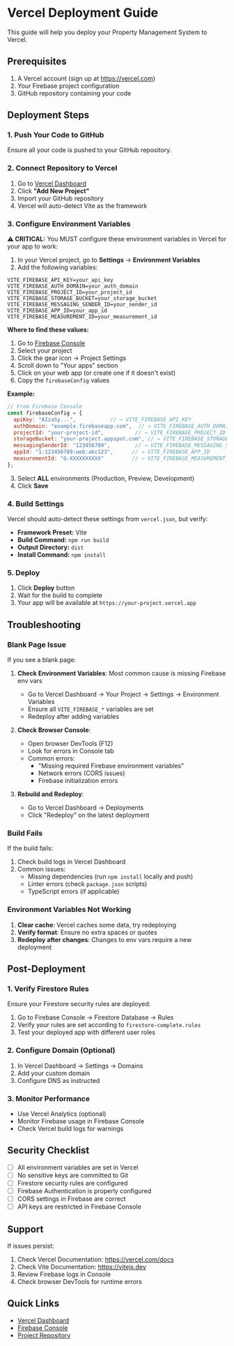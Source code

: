 # Vercel Deployment Guide

This guide will help you deploy your Property Management System to Vercel.

## Prerequisites

1. A Vercel account (sign up at https://vercel.com)
2. Your Firebase project configuration
3. GitHub repository containing your code

## Deployment Steps

### 1. Push Your Code to GitHub

Ensure all your code is pushed to your GitHub repository.

### 2. Connect Repository to Vercel

1. Go to [Vercel Dashboard](https://vercel.com/dashboard)
2. Click **"Add New Project"**
3. Import your GitHub repository
4. Vercel will auto-detect Vite as the framework

### 3. Configure Environment Variables

**⚠️ CRITICAL:** You MUST configure these environment variables in Vercel for your app to work:

1. In your Vercel project, go to **Settings** → **Environment Variables**
2. Add the following variables:

```
VITE_FIREBASE_API_KEY=your_api_key
VITE_FIREBASE_AUTH_DOMAIN=your_auth_domain
VITE_FIREBASE_PROJECT_ID=your_project_id
VITE_FIREBASE_STORAGE_BUCKET=your_storage_bucket
VITE_FIREBASE_MESSAGING_SENDER_ID=your_sender_id
VITE_FIREBASE_APP_ID=your_app_id
VITE_FIREBASE_MEASUREMENT_ID=your_measurement_id
```

**Where to find these values:**

1. Go to [Firebase Console](https://console.firebase.google.com)
2. Select your project
3. Click the gear icon → Project Settings
4. Scroll down to "Your apps" section
5. Click on your web app (or create one if it doesn't exist)
6. Copy the `firebaseConfig` values

**Example:**
```javascript
// From Firebase Console
const firebaseConfig = {
  apiKey: "AIzaSy...",           // → VITE_FIREBASE_API_KEY
  authDomain: "example.firebaseapp.com",  // → VITE_FIREBASE_AUTH_DOMAIN
  projectId: "your-project-id",          // → VITE_FIREBASE_PROJECT_ID
  storageBucket: "your-project.appspot.com", // → VITE_FIREBASE_STORAGE_BUCKET
  messagingSenderId: "123456789",        // → VITE_FIREBASE_MESSAGING_SENDER_ID
  appId: "1:123456789:web:abc123",      // → VITE_FIREBASE_APP_ID
  measurementId: "G-XXXXXXXXXX"         // → VITE_FIREBASE_MEASUREMENT_ID
};
```

3. Select **ALL** environments (Production, Preview, Development)
4. Click **Save**

### 4. Build Settings

Vercel should auto-detect these settings from `vercel.json`, but verify:

- **Framework Preset:** Vite
- **Build Command:** `npm run build`
- **Output Directory:** `dist`
- **Install Command:** `npm install`

### 5. Deploy

1. Click **Deploy** button
2. Wait for the build to complete
3. Your app will be available at `https://your-project.vercel.app`

## Troubleshooting

### Blank Page Issue

If you see a blank page:

1. **Check Environment Variables**: Most common cause is missing Firebase env vars
   - Go to Vercel Dashboard → Your Project → Settings → Environment Variables
   - Ensure all `VITE_FIREBASE_*` variables are set
   - Redeploy after adding variables

2. **Check Browser Console**:
   - Open browser DevTools (F12)
   - Look for errors in Console tab
   - Common errors:
     - "Missing required Firebase environment variables"
     - Network errors (CORS issues)
     - Firebase initialization errors

3. **Rebuild and Redeploy**:
   - Go to Vercel Dashboard → Deployments
   - Click "Redeploy" on the latest deployment

### Build Fails

If the build fails:

1. Check build logs in Vercel Dashboard
2. Common issues:
   - Missing dependencies (run `npm install` locally and push)
   - Linter errors (check `package.json` scripts)
   - TypeScript errors (if applicable)

### Environment Variables Not Working

1. **Clear cache**: Vercel caches some data, try redeploying
2. **Verify format**: Ensure no extra spaces or quotes
3. **Redeploy after changes**: Changes to env vars require a new deployment

## Post-Deployment

### 1. Verify Firestore Rules

Ensure your Firestore security rules are deployed:

1. Go to Firebase Console → Firestore Database → Rules
2. Verify your rules are set according to `firestore-complete.rules`
3. Test your deployed app with different user roles

### 2. Configure Domain (Optional)

1. In Vercel Dashboard → Settings → Domains
2. Add your custom domain
3. Configure DNS as instructed

### 3. Monitor Performance

- Use Vercel Analytics (optional)
- Monitor Firebase usage in Firebase Console
- Check Vercel build logs for warnings

## Security Checklist

- [ ] All environment variables are set in Vercel
- [ ] No sensitive keys are committed to Git
- [ ] Firestore security rules are configured
- [ ] Firebase Authentication is properly configured
- [ ] CORS settings in Firebase are correct
- [ ] API keys are restricted in Firebase Console

## Support

If issues persist:

1. Check Vercel Documentation: https://vercel.com/docs
2. Check Vite Documentation: https://vitejs.dev
3. Review Firebase logs in Console
4. Check browser DevTools for runtime errors

## Quick Links

- [Vercel Dashboard](https://vercel.com/dashboard)
- [Firebase Console](https://console.firebase.google.com)
- [Project Repository](your-github-repo-url)

